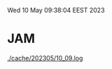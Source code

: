 Wed 10 May 09:38:04 EEST 2023
# JAM
<a href='./cache/202305/10_09.log'>./cache/202305/10_09.log</a>
